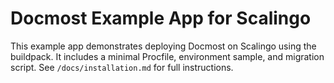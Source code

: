 # Docmost Example App for Scalingo

This example app demonstrates deploying Docmost on Scalingo using the buildpack. It includes a minimal Procfile, environment sample, and migration script. See `/docs/installation.md` for full instructions.
